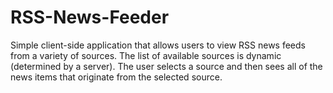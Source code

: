 # RSS-News-Feeder
Simple client-side application that allows users to view RSS news feeds from a variety of sources. The list of available sources is dynamic (determined by a server). The user selects a source and then sees all of the news items that originate from the selected source.
